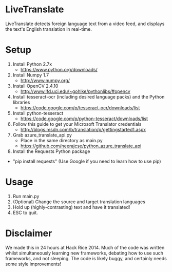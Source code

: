 LiveTranslate
=============
LiveTranslate detects foreign language text from a video feed, and displays the text's English translation in real-time.

Setup
=====
1. Install Python 2.7x 
    * https://www.python.org/downloads/
2. Install Numpy 1.7
    * http://www.numpy.org/
3. Install OpenCV 2.4.10
    * http://www.lfd.uci.edu/~gohlke/pythonlibs/#opencv
4. Install tesseract-ocr (including desired language packs) and the Python libraries
    * https://code.google.com/p/tesseract-ocr/downloads/list
5. Install python-tesseract
    * https://code.google.com/p/python-tesseract/downloads/list
6. Follow this guide to get your Microsoft Translator credentials
    * http://blogs.msdn.com/b/translation/p/gettingstarted1.aspx
7. Grab azure_translate_api.py
    * Place in the same directory as main.py
    * https://github.com/neerajcse/python_azure_translate_api
8. Install the Requests Python package
  * "pip install requests" (Use Google if you need to learn how to use pip)

Usage
=====
1. Run main.py
2. (Optional) Change the source and target translation languages 
3. Hold up (highly-contrasting) text and have it translated!
4. ESC to quit.

Disclaimer
==========
We made this in 24 hours at Hack Rice 2014. Much of the code was written whilst simultaneously learning new frameworks, debating how to use such frameworks, and not sleeping. The code is likely buggy, and certainly needs some style improvements!
